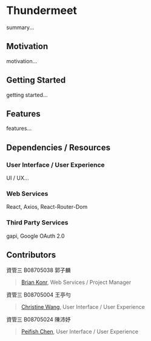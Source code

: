# Thundermeet
summary...

## Motivation
motivation...

## Getting Started
getting started...

## Features
features...

## Dependencies / Resources

### User Interface / User Experience
UI / UX...

### Web Services
React, Axios, React-Router-Dom

### Third Party Services
gapi, Google OAuth 2.0

## Contributors

資管三 B08705038 郭子麟 
> [Brian Konr](https://github.com/Brian-Konr), Web Services / Project Manager

資管三 B08705004 王亭勻
> [Christine Wang](https://github.com/christine891225), User Interface / User Experience

資管三 B08705024 陳沛妤
> [Peifish Chen](https://github.com/peifish1124), User Interface / User Experience
